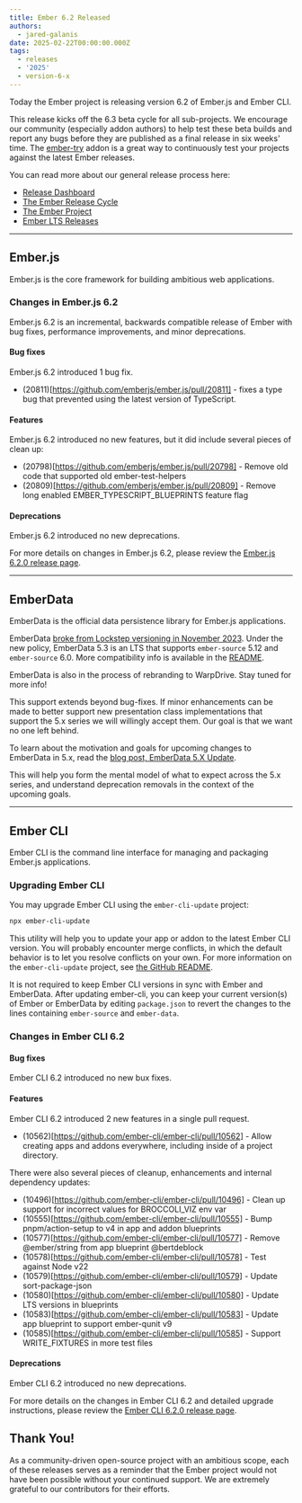 ```yaml
---
title: Ember 6.2 Released
authors:
  - jared-galanis
date: 2025-02-22T00:00:00.000Z
tags:
  - releases
  - '2025'
  - version-6-x
---
```


Today the Ember project is releasing version 6.2 of Ember.js and Ember CLI.

This release kicks off the 6.3 beta cycle for all sub-projects. We encourage our community (especially addon authors) to help test these beta builds and report any bugs before they are published as a final release in six weeks' time. The [ember-try](https://github.com/ember-cli/ember-try) addon is a great way to continuously test your projects against the latest Ember releases.

You can read more about our general release process here:

- [Release Dashboard](http://emberjs.com/releases/)
- [The Ember Release Cycle](https://blog.emberjs.com/new-ember-release-process/)
- [The Ember Project](https://blog.emberjs.com/ember-project-at-2-0/)
- [Ember LTS Releases](https://blog.emberjs.com/announcing-embers-first-lts/)

---

## Ember.js

Ember.js is the core framework for building ambitious web applications.

### Changes in Ember.js 6.2

Ember.js 6.2 is an incremental, backwards compatible release of Ember with bug fixes, performance improvements, and minor deprecations.

#### Bug fixes

Ember.js 6.2 introduced 1 bug fix.

- (20811)[https://github.com/emberjs/ember.js/pull/20811] - fixes a type bug that prevented using the latest version of TypeScript.

#### Features

Ember.js 6.2 introduced no new features, but it did include several pieces of clean up:

- (20798)[https://github.com/emberjs/ember.js/pull/20798] - Remove old code that supported old ember-test-helpers
- (20809)[https://github.com/emberjs/ember.js/pull/20809] - Remove long enabled EMBER_TYPESCRIPT_BLUEPRINTS feature flag

#### Deprecations

Ember.js 6.2 introduced no new deprecations.

For more details on changes in Ember.js 6.2, please review the [Ember.js 6.2.0 release page](https://github.com/emberjs/ember.js/releases/tag/v6.2.0-ember-source).

---

## EmberData

EmberData is the official data persistence library for Ember.js applications.

EmberData [broke from Lockstep versioning in November 2023](https://blog.emberjs.com/updates-to-ember-data-versioning-strategy). Under the new policy, EmberData 5.3 is an LTS that supports `ember-source` 5.12 and `ember-source` 6.0. More compatibility info is available in the [README](https://github.com/emberjs/data#compatibility).

EmberData is also in the process of rebranding to WarpDrive. Stay tuned for more info!

This support extends beyond bug-fixes. If minor enhancements can be made to better support new presentation class implementations that support the 5.x series we will willingly accept them. Our goal is that we want no one left behind.

To learn about the motivation and goals for upcoming changes to EmberData in 5.x,
read the [blog post, EmberData 5.X Update](https://blog.emberjs.com/ember-data-5-x-update-2023-04-15/).

<!-- alex ignore retext-equality -->

This will help you form the mental model of what to expect across the 5.x series,
and understand deprecation removals in the context of the upcoming goals.

---

## Ember CLI

Ember CLI is the command line interface for managing and packaging Ember.js applications.

### Upgrading Ember CLI

You may upgrade Ember CLI using the `ember-cli-update` project:

```bash
npx ember-cli-update
```

This utility will help you to update your app or addon to the latest Ember CLI version. You will probably encounter merge conflicts, in which the default behavior is to let you resolve conflicts on your own. For more information on the `ember-cli-update` project, see [the GitHub README](https://github.com/ember-cli/ember-cli-update).

It is not required to keep Ember CLI versions in sync with Ember and EmberData. After updating ember-cli, you can keep your current version(s) of Ember or EmberData by editing `package.json` to revert the changes to the lines containing `ember-source` and `ember-data`.

### Changes in Ember CLI 6.2

#### Bug fixes

Ember CLI 6.2 introduced no new bux fixes.

#### Features

Ember CLI 6.2 introduced 2 new features in a single pull request.

- (10562)[https://github.com/ember-cli/ember-cli/pull/10562] - Allow creating apps and addons everywhere, including inside of a project directory.

There were also several pieces of cleanup, enhancements and internal dependency updates:

- (10496)[https://github.com/ember-cli/ember-cli/pull/10496] - Clean up support for incorrect values for BROCCOLI_VIZ env var
- (10555)[https://github.com/ember-cli/ember-cli/pull/10555] - Bump pnpm/action-setup to v4 in app and addon blueprints
- (10577)[https://github.com/ember-cli/ember-cli/pull/10577] - Remove @ember/string from app blueprint @bertdeblock
- (10578)[https://github.com/ember-cli/ember-cli/pull/10578] - Test against Node v22
- (10579)[https://github.com/ember-cli/ember-cli/pull/10579] - Update sort-package-json
- (10580)[https://github.com/ember-cli/ember-cli/pull/10580] - Update LTS versions in blueprints
- (10583)[https://github.com/ember-cli/ember-cli/pull/10583] - Update app blueprint to support ember-qunit v9
- (10585)[https://github.com/ember-cli/ember-cli/pull/10585] - Support WRITE_FIXTURES in more test files

#### Deprecations

Ember CLI 6.2 introduced no new deprecations.

For more details on the changes in Ember CLI 6.2 and detailed upgrade
instructions, please review the [Ember CLI 6.2.0 release page](https://github.com/ember-cli/ember-cli/releases/tag/v6.2.0).

## Thank You!

As a community-driven open-source project with an ambitious scope, each of these releases serves as a reminder that the Ember project would not have been possible without your continued support. We are extremely grateful to our contributors for their efforts.
